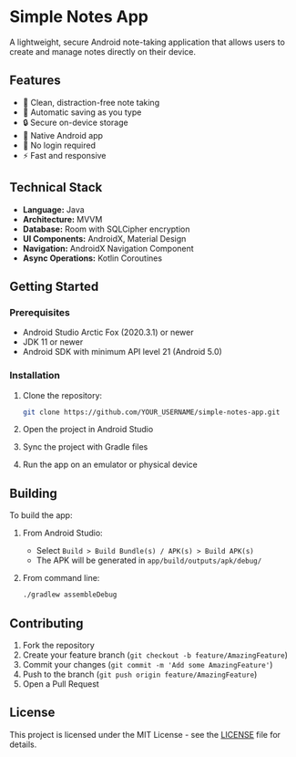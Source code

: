 # Simple Notes App

A lightweight, secure Android note-taking application that allows users to create and manage notes directly on their device.

## Features

- 📝 Clean, distraction-free note taking
- 🔄 Automatic saving as you type
- 🔒 Secure on-device storage
- 📱 Native Android app
- 🚫 No login required
- ⚡ Fast and responsive

## Technical Stack

- **Language:** Java
- **Architecture:** MVVM
- **Database:** Room with SQLCipher encryption
- **UI Components:** AndroidX, Material Design
- **Navigation:** AndroidX Navigation Component
- **Async Operations:** Kotlin Coroutines

## Getting Started

### Prerequisites

- Android Studio Arctic Fox (2020.3.1) or newer
- JDK 11 or newer
- Android SDK with minimum API level 21 (Android 5.0)

### Installation

1. Clone the repository:
   ```bash
   git clone https://github.com/YOUR_USERNAME/simple-notes-app.git
   ```

2. Open the project in Android Studio

3. Sync the project with Gradle files

4. Run the app on an emulator or physical device

## Building

To build the app:

1. From Android Studio:
   - Select `Build > Build Bundle(s) / APK(s) > Build APK(s)`
   - The APK will be generated in `app/build/outputs/apk/debug/`

2. From command line:
   ```bash
   ./gradlew assembleDebug
   ```

## Contributing

1. Fork the repository
2. Create your feature branch (`git checkout -b feature/AmazingFeature`)
3. Commit your changes (`git commit -m 'Add some AmazingFeature'`)
4. Push to the branch (`git push origin feature/AmazingFeature`)
5. Open a Pull Request

## License

This project is licensed under the MIT License - see the [LICENSE](LICENSE) file for details. 